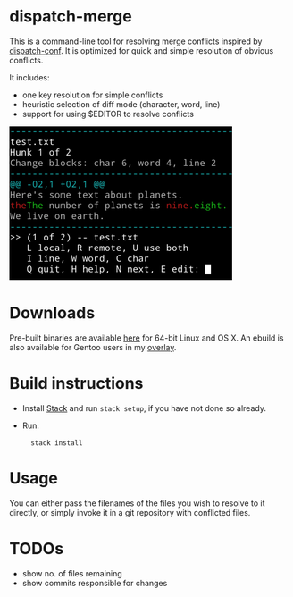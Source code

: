 # dispatch-merge
This is a command-line tool for resolving merge conflicts inspired by [dispatch-conf](https://wiki.gentoo.org/wiki/Dispatch-conf).
It is optimized for quick and simple resolution of obvious conflicts.

It includes:
* one key resolution for simple conflicts
* heuristic selection of diff mode (character, word, line)
* support for using $EDITOR to resolve conflicts

![Screenshot](.screenshot.png)

# Downloads
Pre-built binaries are available [here](https://bitbucket.org/rdnetto/dispatch-merge/downloads) for 64-bit Linux and OS X.
An ebuild is also available for Gentoo users in my [overlay](https://github.com/rdnetto/rdnetto-overlay.git).

# Build instructions
* Install [Stack](http://docs.haskellstack.org/en/stable/README/#how-to-install) and run `stack setup`, if you have not done so already.
* Run:

        stack install

# Usage
You can either pass the filenames of the files you wish to resolve to it directly, or simply invoke it in a git repository with conflicted files.

# TODOs
* show no. of files remaining
* show commits responsible for changes

